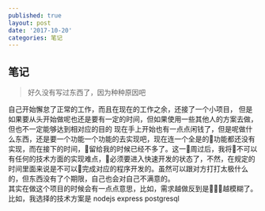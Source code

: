 ```yaml
---
published: true
layout: post
date: '2017-10-20'
categories: 笔记
--- 
```

##  笔记  

> 好久没有写过东西了，因为种种原因吧  

 自己开始懈怠了正常的工作，而且在现在的工作之余，还接了一个小项目，
但是如果要从头开始做呢也还是要有一定的时间，但如果使用一些其他人的方案去做，但也不一定能够达到相对应的目的
现在手上开始也有一点点闲钱了，但是呢做什么东西，还是要一个功能一个功能的去实现吧，现在连一个全是的功能都还没有实现，而在接下的时间，留给我的时候已经不多了。这一周过后，我将不可以有任何的技术方面的实现难点，必须要进入快速开发的状态了，不然，在规定的时间里面来说是不可以完成对应的程序开发的。虽然可以跟对方打打太极什么的，但东西没有了个期限，自己也会对自己不满意的。  
其实在做这个项目的时候会有一点点意思，比如，需求越做反到是越模糊了。
比如，我选择的技术方案是 nodejs express postgresql
